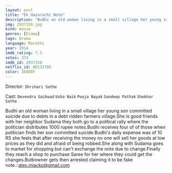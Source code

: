 ```yaml
---
layout: post
title: "Ek Hazarachi Note"
description: "Budhi an old woman living in a small village her young son committed suicide due to debts in a debt ridden farmers village.She is good friends with her neighbor Sudama they both go to a political rally where the politician distributes 1000 rupee notes.Budhi receives four of of those when politician finds her son committed suicide.Budhi's daily expense was of 10 RS she feels that after receiving the money no one will sell her goods at low prices as they did and afraid of bein.."
img: 2937158.jpg
kind: movie
genres: [Drama]
tags: Drama 
language: Marathi
year: 2014
imdb_rating: 7.3
votes: 373
imdb_id: 2937158
netflix_id: 80113785
color: 2A9D8F
---
```

Director: `Shrihari Sathe`  

Cast: `Devendra Gaikwad` `Usha Naik` `Pooja Nayak` `Sandeep Pathak` `Shekhar Sathe` 

Budhi an old woman living in a small village her young son committed suicide due to debts in a debt ridden farmers village.She is good friends with her neighbor Sudama they both go to a political rally where the politician distributes 1000 rupee notes.Budhi receives four of of those when politician finds her son committed suicide.Budhi's daily expense was of 10 RS she feels that after receiving the money no one will sell her goods at low prices as they did and afraid of being robbed.She along with Sudama goes to market for shopping but can't exchange the note due to change.Finally they reach a shop to purchase Saree for her where they could get the changes.Butbowner gets then arrested claiming it to be fake note.::alex.mjacko@gmail.com